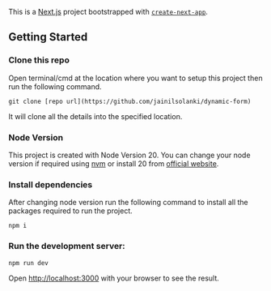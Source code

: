 This is a [Next.js](https://nextjs.org) project bootstrapped with [`create-next-app`](https://nextjs.org/docs/app/api-reference/cli/create-next-app).

## Getting Started

### Clone this repo

Open terminal/cmd at the location where you want to setup this project then run the following command.
```
git clone [repo url](https://github.com/jainilsolanki/dynamic-form)
```
It will clone all the details into the specified location.

### Node Version

This project is created with Node Version 20. You can change your node version if required using [nvm](https://github.com/nvm-sh/nvm) or install 20 from [official website](https://nodejs.org/en).

### Install dependencies

After changing node version run the following command to install all the packages required to run the project.
```
npm i
```


### Run the development server:

```
npm run dev
```

Open [http://localhost:3000](http://localhost:3000) with your browser to see the result.
